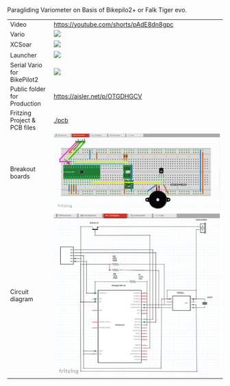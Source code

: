 Paragliding Variometer on Basis of Bikepilo2+ or Falk Tiger evo.

|                             |                                              |
|-----------------------------|----------------------------------------------|
|Video                        |https://youtube.com/shorts/pAdE8dn8gpc        |
|Vario                        |<img src="./image/Vario.png">                 |
|XCSoar                       |<img src="./image/XCSoar.png">                |
|Launcher                     |<img src="./image/Launcher.png">              |
|Serial Vario for BikePilot2  |<img src="./image/PCB.png">                   |
|Public folder for Production |https://aisler.net/p/OTGDHGCV                 |
|Fritzing Project & PCB files |[./pcb](./pcb)                                |
|Breakout boards              |<img src="./image/Buzzer2_BrandBoards.png">   |
|Circuit diagram              |<img src="./image/Buzzer2_CircuitDiagram.png">|
